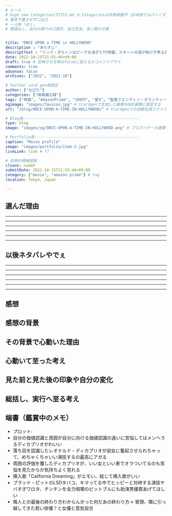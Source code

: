 ```yaml
---
# ルール
# hugo new Categories/TITLE.md ※ Categoriesは半角英数字（日本語ではパンくずリストが機能しない
# 基本下書きせずに出力
# 一人称「ぼく」
# 敬語なし、自分の頭での口頭文、自己言及、言い聞かせ風


title: "ONCE UPON a TIME in HOLLYWOOD"
description : "あらすじ"
descriptText : "リック・ダルトンはピークを過ぎたTV俳優。スターへの道が拓けず焦る日々が続いていた。そんな彼を支えるクリフ・ブースは彼に雇われた付き人でスタントマン、親友でもある。エンタテインメント業界に精神をすり減らし情緒不安定なリックとは対照的に、いつも自分らしさを失わないクリフ。そんなある日、リックの隣に時代の寵児ロマン・ポランスキー監督と女優シャロン・テート夫妻が越してくる。自分たちとは対照的な二人の輝きに触れたリックは、俳優としての光明を求めイタリアでマカロニ・ウエスタン映画に出演する決意をするが。"
date: 2022-10-15T21:55:46+09:00
draft: true # 反映させる時はfalseに変えるかコメントアウト
comments: true
adsense: false
archives: ["2022", "2022-10"]

# Twitter card gen用設定
author: ["なぴた"]
categories: ["映画備忘録"]
tags: ["邦画", "AmazonPrime", "100円", "星4", "監督クエンティン・タランティーノ", "レオナルド・ディカプリオ", "ブラッド・ピット"] # tag
ogimage: "images/favicon.jpg" # tcardgenで生成した画像をOGP画像に設定する
url: "/blog/ONCE-UPON-A-TIME-IN-HOLLYWOOD/" # tcardgenでの自動生成スクリプト用のパスを設定

# Blog用---------------------------------------------------
type: blog
image: "images/og/ONCE-UPON-A-TIME-IN-HOLLYWOOD.png" # ブログバナーの画像

# Portfolio用----------------------------------------------
caption: "Movie profile"
image: "images/portfolio/item-2.jpg"
liveLink: link # ??

# 右側の情報説明
client: numbP
submitDate: 2022-10-15T21:55:46+09:00
category: ["movie", "amazon prime"] # tag
location: Tokyo, Japan

---
```


## 選んだ理由



-------------------------
-------------------------
-------------------------
-------------------------
-------------------------
-------------------------
## 以後ネタバレやでぇ
-------------------------
-------------------------
-------------------------
-------------------------
-------------------------
-------------------------

## 感想



## 感想の背景



## その背景で心動いた理由



## 心動いて至った考え



## 見た前と見た後の印象や自分の変化



## 総括し、実行へ至る考え


## 端書（鑑賞中のメモ）
- プロット: 
- 自分の価値認識と周囲が自分に向ける価値認識の違いに苦悩してはメンヘラるディカプリオかわいい
- 落ち目を認識したレオナルド・ディカプリオが幼女に奮起させられちゃって、めちゃくちゃいい演技するの最高にアガる
- 周囲の評価を覆したディカプリオが、いい女といい車でオラついてるのも苦悩を見たからか気持ちよく見れる
- 挿入歌「California Dreaming」がエモい、総じて挿入歌がいい
- ブラッド・ピットのLSDタバコ、キマってる中でヒッピーと対峙する演技ヤバすぎワロタ、チンチンを全力咀嚼のピットブルにも助演男優賞あげてほしい
- 隣人との最後の終わり方わからんかった何だあの終わり方→ 冒頭、隣に引っ越してきた若い俳優？と女優と意気投合